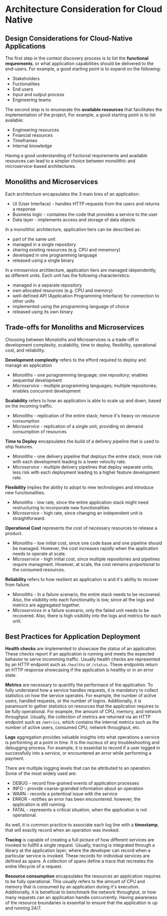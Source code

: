 # Architecture Consideration for Cloud Native

## Design Considerations for Cloud-Native Applications
The first step in the context discovery process is to list the __functional requrements__, or what application capabilities should be delivered to the end-users. For example, a good starting point is to expand on the following:
- Stakeholders
- Fuctionalities
- End users
- Input and output process
- Engineering teams

The second step is to enumarate the __available resources__ that faicilitates the implementation of the project, For example, a good starting point is to list avalable:
- Engineering resources
- Financial resources
- Timeframes
- Internal knowledge

Having a good understanding of fuctional requirements and available resources can lead to a simpler choice between monolithic and microservice-based architectures.

## Monoliths and Microservices
Each architecture encapsulates the 3 main tires of an application:
- UI (User Interface) - handles HTTP requests from the users and returns a response
- Business logic - containes the code that provides a service to the user
- Data layer - implements access and storage of data objects

In a monolithic architecture, application tiers can be described as:
- part of the same unit
- managed in a single repository
- sharing existing resources (e.g. CPU and mmemory)
- developed in one programming language
- released using a single binary

In a miroservice architecture, application tiers are managed idependently, as different units. Each unit has the following characteristics:
- managed in a separate repository
- own allocated resources (e.g. CPU and memory)
- well-defined API (Application Programming Interface) for connection to other units
- implemented using the programming language of choice
- released using its own binary

## Trade-offs for Monoliths and Microservices
Choosing between Monoloths and Microservices is a trade-off in development complexity, scalability, time to deploy, flexibility, operational cost, and reliability.

__Development complexity__ refers to the efford required to deploy and manage an application
- _Monoliths_ - one poragramming language; one repository; enables sequential development
- _Microservice_ - multiple programming languages; multiple repositories; enables concurrent development

__Scalability__ refers to how an application is able to scale up and down, based on the incoming traffic.
- _Monoliths_ - replication of the entire stack; hence it's heavy on resource consumption
- _Microservice_ - replication of a single unit, providing on demand consumption of resources

__Time to Deploy__ encapsulates the build of a delivery pipeline that is used to ship features.
- _Monoliths_ - one delivery pipeline that deploys the entire stack; more risk with each development leading to a lower velocity rate.
- _Microservice_ - multiple delivery pipelines that deploy separate units; less risk with each deployment leading to a higher feature development rate.

__Flexibility__ implies the ability to adopt to new technologies and introduce new functionalities.
- _Monoliths_ - low rate, since the entire application stack might need restructuring to incorporate new functionalities
- _Microservice_ - high rate, since changing an independent unit is straightforward.

__Operational Cost__ represents the cost of necessary resources to release a product.
- _Monoliths_ - low initial cost, since one code base and one pipeline should be managed. However, the cost increases rapidly when the application needs to operate at scale.
- _Microservice_ - high initial cost, since multiple repositories and pipelines require managment. However, at scale, the cost remains proportional to the consumed resources.

__Reliability__ refers to how resilient an application is and it's ability to recover from failure.
- _Monoliths_ - In a failure scenario, the entire stack needs to be recovered. Also, the visibility into each functionality is low, since all the logs and metrics are aggregated together.
- _Microservices_ in a failure scenario, only the failed unit needs to be recovered. Also, there is high visibility into the logs and metrics for each unit.

## Best Practices for Application Deployment
__Health checks__ are implemented to showcase the status of an application. These checks report if an application is running and meets the expected behavior to serve incomming traffic. Usually health checks are represented by an HTTP endpoint such as `/healthz` or `/status`. These endpoints return an HTTP response showcasing if the application is healthy or in an error state.

__Metrics__ are necessary to quantify the performace of the application. To fully understand how a service handles requests, it is mandatory to collect statistics on how the service operates. For example, the number of active users, handled requests, or the number of logins. Additionally, it is paramount to gather statistics on resources that the application requires to be fully operational. For example, the amount of CPU, memory, and network throughput. Usually, the collection of metrics are returned via an HTTP endpoint such as `/metrics`, which contains the internal metrics such as the number of active users, consumed CPU, network throughput, etc.

__Logs__ aggregation provides valuable insights into what operations a service is performing at a point in time. It is the nucleus of any troubleshooting and debugging process. For example, it is essential to record if a user logged in successfully into a service, or encountered an error while performing a payment.

There are multiple logging levels that can be attributed to an operation. Some of the most widely used are:
- DEBUG - record fine-grained events of application processes
- INFO - provide coarse-grainded information about an operation
- WARN - records a potentioal issue with the service
- ERROR - notifies an error has been encountered. however, the application is still running.
- FATAL - represents a critical situation, when the application is not operational.

As well, it is common practice to associate each log line with a __timestamp__, that will exactly record when an operation was invoked.

__Tracing__ is capable of creating a full picture of how different services are invoked to fullfill a single request. Usually, tracing is integrated through a library at the application layer, where the developer can record when a particular service is invoked. These records for individual services are defined as spans. A collection of spans define a trace that recreates the entire lifecycle of a request.

__Resource consumption__ encapsulates the resources an application requires to be fully operational. This usually refers to the amount of CPU and memory that is consumed by an application during it's execution. Additionally, it is beneficial to benchmark the network throughput, or how many requests can an application handle concurrently. Having awareness of the resource boundaries is essential to ensure that the application is up and running 24/7.
